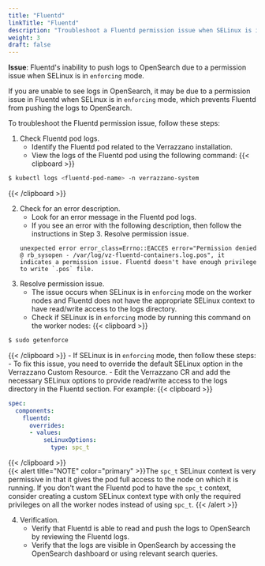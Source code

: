 ```yaml
---
title: "Fluentd"
linkTitle: "Fluentd"
description: "Troubleshoot a Fluentd permission issue when SELinux is in `enforcing` mode"
weight: 3
draft: false
---
```



**Issue**: Fluentd's inability to push logs to OpenSearch due to a permission issue when SELinux is in `enforcing` mode.

If you are unable to see logs in OpenSearch, it may be due to a permission issue in Fluentd when SELinux is in `enforcing` mode, which prevents Fluentd from pushing the logs to OpenSearch.

To troubleshoot the Fluentd permission issue, follow these steps:

1. Check Fluentd pod logs.
    - Identify the Fluentd pod related to the Verrazzano installation.
    - View the logs of the Fluentd pod using the following command:
{{< clipboard >}}
```sh
$ kubectl logs <fluentd-pod-name> -n verrazzano-system
```
{{< /clipboard >}}

2. Check for an error description.
    - Look for an error message in the Fluentd pod logs.
    - If you see an error with the following description, then follow the instructions in Step 3. Resolve permission issue.
   ```
   unexpected error error_class=Errno::EACCES error="Permission denied @ rb_sysopen - /var/log/vz-fluentd-containers.log.pos", it indicates a permission issue. Fluentd doesn't have enough privilege to write `.pos` file.
   ```
3. Resolve permission issue.
    - The issue occurs when SELinux is in `enforcing` mode on the worker nodes and Fluentd does not have the appropriate SELinux context to have read/write access to the logs directory.
    - Check if SELinux is in `enforcing` mode by running this command on the worker nodes:
{{< clipboard >}}
```sh
$ sudo getenforce
```
{{< /clipboard >}}
    - If SELinux is in `enforcing` mode, then follow these steps:
       - To fix this issue, you need to override the default SELinux option in the Verrazzano Custom Resource.
       - Edit the Verrazzano CR and add the necessary SELinux options to provide read/write access to the logs directory in the Fluentd section. For example:
{{< clipboard >}}
```yaml
spec:
  components:
    fluentd:
      overrides:
      - values:
          seLinuxOptions:
            type: spc_t
```
{{< /clipboard >}}  
   {{< alert title="NOTE" color="primary" >}}The `spc_t` SELinux context is very permissive in that it gives the pod full access to the node on which it is running. If you don't want the Fluentd pod to have the `spc_t` context, consider creating a custom SELinux context type with only the required privileges on all the worker nodes instead of using `spc_t`.
   {{< /alert >}}

4. Verification.
    - Verify that Fluentd is able to read and push the logs to OpenSearch by reviewing the Fluentd logs.
    - Verify that the logs are visible in OpenSearch by accessing the OpenSearch dashboard or using relevant search queries.
